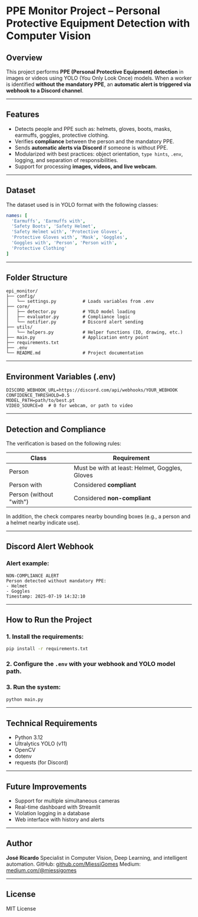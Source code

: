 # PPE Monitor Project – Personal Protective Equipment Detection with Computer Vision

## Overview

This project performs **PPE (Personal Protective Equipment) detection** in images or videos using YOLO (You Only Look Once) models. When a worker is identified **without the mandatory PPE**, an **automatic alert is triggered via webhook to a Discord channel**.

---

## Features

- Detects people and PPE such as: helmets, gloves, boots, masks, earmuffs, goggles, protective clothing.
- Verifies **compliance** between the person and the mandatory PPE.
- Sends **automatic alerts via Discord** if someone is without PPE.
- Modularized with best practices: object orientation, `type hints`, `.env`, logging, and separation of responsibilities.
- Support for processing **images, videos, and live webcam**.

---

## Dataset

The dataset used is in YOLO format with the following classes:

```yaml
names: [
  'Earmuffs', 'Earmuffs with',
  'Safety Boots', 'Safety Helmet',
  'Safety Helmet with', 'Protective Gloves',
  'Protective Gloves with', 'Mask', 'Goggles',
  'Goggles with', 'Person', 'Person with',
  'Protective Clothing'
]
```

---

## Folder Structure

```
epi_monitor/
├── config/
│   └── settings.py          # Loads variables from .env
├── core/
│   ├── detector.py          # YOLO model loading
│   ├── evaluator.py         # Compliance logic
│   └── notifier.py          # Discord alert sending
├── utils/
│   └── helpers.py           # Helper functions (IO, drawing, etc.)
├── main.py                  # Application entry point
├── requirements.txt
├── .env
└── README.md                # Project documentation
```

---

## Environment Variables (.env)

```env
DISCORD_WEBHOOK_URL=https://discord.com/api/webhooks/YOUR_WEBHOOK
CONFIDENCE_THRESHOLD=0.5
MODEL_PATH=path/to/best.pt
VIDEO_SOURCE=0  # 0 for webcam, or path to video
```

---

## Detection and Compliance

The verification is based on the following rules:

| Class              | Requirement                                        |
| ------------------ | -------------------------------------------------- |
| Person             | Must be with at least: Helmet, Goggles, Gloves     |
| Person with        | Considered **compliant**                           |
| Person (without "with") | Considered **non-compliant**                     |

In addition, the check compares nearby bounding boxes (e.g., a person and a helmet nearby indicate use).

---

## Discord Alert Webhook

### Alert example:

```
NON-COMPLIANCE ALERT
Person detected without mandatory PPE:
- Helmet
- Goggles
Timestamp: 2025-07-19 14:32:10
```

---

## How to Run the Project

### 1. Install the requirements:

```bash
pip install -r requirements.txt
```

### 2. Configure the `.env` with your webhook and YOLO model path.

### 3. Run the system:

```bash
python main.py
```

---

## Technical Requirements

* Python 3.12
* Ultralytics YOLO (v11)
* OpenCV
* dotenv
* requests (for Discord)

---

## Future Improvements

* Support for multiple simultaneous cameras
* Real-time dashboard with Streamlit
* Violation logging in a database
* Web interface with history and alerts

---

## Author

**José Ricardo**
Specialist in Computer Vision, Deep Learning, and intelligent automation.
GitHub: [github.com/MiessiGomes](https://github.com/josericardocv)
Medium: [medium.com/@miessigomes](https://medium.com/@josericardocv)

---

## License

MIT License
